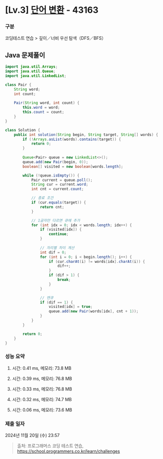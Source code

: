 # [Lv.3] [단어 변환](https://school.programmers.co.kr/learn/courses/30/lessons/43163?language=java) - 43163 

### 구분

코딩테스트 연습 > 깊이／너비 우선 탐색（DFS／BFS）

## Java 문제풀이

```java
import java.util.Arrays;
import java.util.Queue;
import java.util.LinkedList;

class Pair {
    String word;
    int count;
    
    Pair(String word, int count) {
        this.word = word;
        this.count = count;
    }
}

class Solution {
    public int solution(String begin, String target, String[] words) {
        if (!Arrays.asList(words).contains(target)) {
            return 0;
        }
        
        Queue<Pair> queue = new LinkedList<>();
        queue.add(new Pair(begin, 0));
        boolean[] visited = new boolean[words.length];

        while (!queue.isEmpty()) {
            Pair current = queue.poll();
            String cur = current.word;
            int cnt = current.count;

            // 종료 조건
            if (cur.equals(target)) {
                return cnt;
            }

            // 1글자만 다르면 큐에 추가
            for (int idx = 0; idx < words.length; idx++) {
                if (visited[idx]) {
                    continue;
                }
                
                // 자리별 차이 계산
                int dif = 0;
                for (int i = 0; i < begin.length(); i++) {
                    if (cur.charAt(i) != words[idx].charAt(i)) {
                        dif++;
                    }
                    if (dif > 1) {
                        break;
                    }
                }

                // 엔큐
                if (dif == 1) {
                    visited[idx] = true;
                    queue.add(new Pair(words[idx], cnt + 1));
                }
            }
        }

        return 0;
    }
}
```

### 성능 요약

1. 시간: 0.41 ms, 메모리: 73.8 MB

2. 시간: 0.39 ms, 메모리: 76.8 MB
3. 시간: 0.33 ms, 메모리: 76.8 MB
4. 시간: 0.32 ms, 메모리: 74.7 MB
5. 시간: 0.06 ms, 메모리: 73.6 MB

### 제출 일자

2024년 11월 20일 (수) 23:57

> 출처: 프로그래머스 코딩 테스트 연습, https://school.programmers.co.kr/learn/challenges